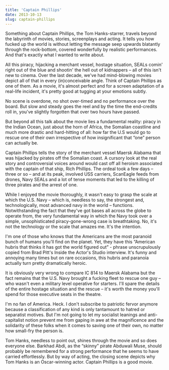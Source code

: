 ```yaml
---
title: 'Captain Phillips'
date: 2013-10-13
slug: captain-phillips
---
```

Something about Captain Phillips, the Tom Hanks-starrer, travels beyond the labyrinth of movies, stories, screenplays and acting. It tells you how fucked up the world is without letting the message seep upwards blatantly through the rock-bottom, covered wonderfully by realistic performances. And that's exactly what I wanted to write about.

All this piracy, hijacking a merchant vessel, hostage situation, SEALs comin' right out of the blue and shootin' the hell out of kidnappers – all of this isn't new to cinema. Over the last decade, we've had mind-blowing movies depict all of that in every (in)conceivable angle. Think of Captain Phillips as one of them. As a movie, it's almost perfect and for a screen adaptation of a real-life incident, it's pretty good at tugging at your emotions subtly.

No scene is overdone, no shot over-timed and no performance over the board. But slow and steady goes the reel and by the time the end-credits roll in, you've slightly forgotten that over two hours have passed.

But beyond all this talk about the movie lies a fundamental reality: piracy in the Indian Ocean, just about the horn of Africa, the Somalian coastline and much more drastic and hard-hitting of all: how far the U.S would go to rescue one of their own irrespective of how insignificant that “one” person can actually be.

Captain Phillips tells the story of the merchant vessel Maersk Alabama that was hijacked by pirates off the Somalian coast. A cursory look at the real story and controversial voices around would cast off all heroism associated with the captain of that ship, Rich Phillips. The ordeal took a few days – three or so – and at its peak, involved USS carriers, ScanEagle feeds from drones, Navy SEALs and a lot of tense moments that led to the killing of three pirates and the arrest of one.

While I enjoyed the movie thoroughly, it wasn't easy to grasp the scale at which the U.S. Navy – which is, needless to say, the strongest and, technologically, most advanced navy in the world – functions. Notwithstanding the fact that they've got bases all across the globe to operate from, the very fundamental way in which the Navy took over a simple, unsophisticated piracy-gone-wrong case is breathtaking. No, it's not the technology or the scale that amazes me. It's the intention.

I'm one of those who knows that the Americans are the most paranoid bunch of humans you'll find on the planet. Yet, they have this “American hubris that thinks it has got the world figured out” - phrase unscrupulously copied from Brad Pitt's Inside the Actor's Studio interview. It's funny and annoying many times but on rare occasions, this hubris and paranoia actually turn pretty dramatically heroic.

It is obviously very wrong to compare IC 814 to Maersk Alabama but the fact remains that the U.S. Navy brought a fucking fleet to rescue one guy – who wasn't even a military level operative for starters. I'll spare the details of the entire hostage situation and the rescue – it's worth the money you'll spend for those executive seats in the theatre.

I'm no fan of America. Heck. I don't subscribe to patriotic fervor anymore because a classification of any kind is only tantamount to hatred or separatist motives. But I'm not going to let my socialist leanings and anti-capitalist notion prevent me from gaping in awe at the magnificence and the solidarity of these folks when it comes to saving one of their own, no matter how small-fry the person is.

Tom Hanks, needless to point out, shines through the movie and so does everyone else. Barkhad Abdi, as the “skinny” pirate Abduwali Muse, should probably be remembered for a strong performance that he seems to have carried effortlessly. But by way of acting, the closing scene depicts why Tom Hanks is an Oscar-winning actor. Captain Phillips is a good movie.
